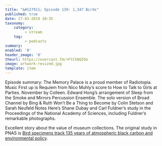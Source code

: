 ```yaml
---
title: "&#127911; Episode 139: 1,347 Birds"
published: true
date: 27-03-2019 10:35
taxonomy:
    category:
         - stream
    tag:
         - podcasts
summary:
enabled: '0'
header_image: '0'
theurl: https://overcast.fm/+FtC58QIOo
image: artwork-resized.jpg
template: item
---
```

 
Episode summary: The Memory Palace is a proud member of Radiotopia. Music First up is Requiem from Nico Muhly’s score to How to Talk to Girls at Parties. November by Colleen. Edward Hong’s arrangement of Sleep from the Smoke and Mirrors Percussion Ensemble. The solo version of Broad Channel by Bing & Ruth Won’t Be a Thing to Become by Colin Stetson and Sarah Neufeld Notes Here’s Shane Dubay and Carl Fuldner’s study in the Proceedings of the National Academy of Sciences, including Fuldner’s remarkable photographs.

Excellent story about the value of museum collections. The original study in PNAS is [Bird specimens track 135 years of atmospheric black carbon and environmental policy](https://www.pnas.org/content/114/43/11321).

